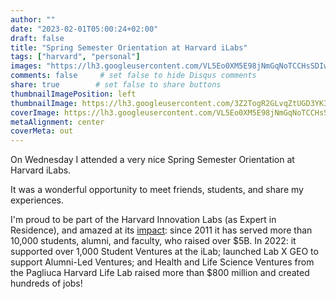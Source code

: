 ```yaml
---
author: ""
date: "2023-02-01T05:00:24+02:00"
draft: false
title: "Spring Semester Orientation at Harvard iLabs"
tags: ["harvard", "personal"]
images: "https://lh3.googleusercontent.com/VL5Eo0XM5E98jNmGqNoTCCHsSDIwwWE5FLNGsFcGBPBSI6efGJbLynkXDhsEgx-qEOmFD2adcYDoQjI0meW0iIJyADVV5v_0v8Ifzq_9qdLZCa7ZGN7z89-D9_8fzKN7tS0nWzwRjf0=w2400"
comments: false     # set false to hide Disqus comments
share: true        # set false to share buttons
thumbnailImagePosition: left
thumbnailImage: https://lh3.googleusercontent.com/3Z2TogR2GLvqZtUGD3YK31vCo9Tle4d2ALqskGYCBEMKW3WayWiyig4ThVEOuHLWJ9rEn8037KVO0D86SGraVntU8EF4yULqfVCzL5h7Nc3ROCRzHV829hvNv7fNhjFtQ5Ma4VY2KXc=w2400
coverImage: https://lh3.googleusercontent.com/VL5Eo0XM5E98jNmGqNoTCCHsSDIwwWE5FLNGsFcGBPBSI6efGJbLynkXDhsEgx-qEOmFD2adcYDoQjI0meW0iIJyADVV5v_0v8Ifzq_9qdLZCa7ZGN7z89-D9_8fzKN7tS0nWzwRjf0=w2400
metaAlignment: center
coverMeta: out
---
```


On Wednesday I attended a very nice Spring Semester Orientation at Harvard iLabs.

<!--more-->

It was a wonderful opportunity to meet friends, students, and share my experiences.

I'm proud to be part of the Harvard Innovation Labs (as Expert in Residence), and amazed at its [impact](https://innovationlabs.harvard.edu/about/news/harvard-innovation-labs-2022-year-in-review/): since 2011 it has served more than 10,000 students, alumni, and faculty, who raised over $5B. In 2022: it supported over 1,000 Student Ventures at the iLab; launched Lab X GEO to support Alumni-Led Ventures; and Health and Life Science Ventures from the Pagliuca Harvard Life Lab raised more than $800 million and created hundreds of jobs!